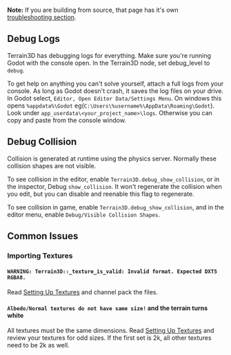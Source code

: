 **Note:** If you are building from source, that page has it's own [troubleshooting section](Building-From-Source#troubleshooting).

## Debug Logs

Terrain3D has debugging logs for everything. Make sure you're running Godot with the console open. In the Terrain3D node, set debug_level to `debug`. 

To get help on anything you can't solve yourself, attach a full logs from your console. As long as Godot doesn't crash, it saves the log files on your drive. In Godot select, `Editor, Open Editor Data/Settings Menu`. On windows this opens `%appdata%\Godot` eg(`C:\Users\%username%\AppData\Roaming\Godot`). Look under `app_userdata\<your_project_name>\logs`. Otherwise you can copy and paste from the console window.

## Debug Collision

Collision is generated at runtime using the physics server. Normally these collision shapes are not visible. 

To see collision in the editor, enable `Terrain3D.debug_show_collision`, or in the inspector, Debug `show_collision`. It won't regenerate the collision when you edit, but you can disable and reenable this flag to regenerate.

To see collision in game, enable `Terrain3D.debug_show_collision`, and in the editor menu, enable `Debug/Visible Collision Shapes`.

## Common Issues

### Importing Textures

#### `WARNING: Terrain3D::_texture_is_valid: Invalid format. Expected DXT5 RGBA8.`

Read [Setting Up Textures](Setting-Up-Textures) and channel pack the files.

#### `Albedo/Normal textures do not have same size!` and the terrain turns white

All textures must be the same dimensions. Read [Setting Up Textures](Setting-Up-Textures) and review your textures for odd sizes. If the first set is 2k, all other textures need to be 2k as well.
